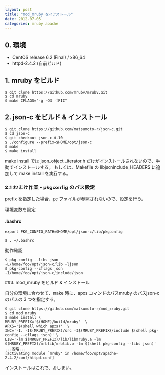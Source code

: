 ```yaml
---
layout: post
title: "mod_mruby をインストール"
date: 2012-07-05
categories: mruby apache
---
```

## 0. 環境

- CentOS release 6.2 (Final) / x86_64
- httpd-2.4.2 (自前ビルド)


## 1. mruby をビルド

```
$ git clone https://github.com/mruby/mruby.git
$ cd mruby
$ make CFLAGS="-g -O3 -fPIC"
```

## 2. json-c をビルド & インストール

```
$ git clone https://github.com/matsumoto-r/json-c.git
$ cd json-c
$ git checkout json-c-0.10
$ ./configure --prefix=$HOME/opt/json-c
$ make
$ make install
```

make install では json_object _iterator.h だけがインストールされないので、手動でインストールする。
もしくは、Makefile の libjsoninclude_HEADERS に追加して make install を実行する。


### 2.1 おまけ作業 - pkgconfig のパス設定
prefix を指定した場合、pc ファイルが参照されないので、設定を行う。

環境変数を設定

#### .bashrc
```
export PKG_CONFIG_PATH=$HOME/opt/json-c/lib/pkgconfig

$ . ~/.bashrc
```

動作確認
```
$ pkg-config --libs json
-L/home/foo/opt/json-c/lib -ljson
$ pkg-config --cflags json
-I/home/foo/opt/json-c/include/json
```


##3. mod_mruby をビルド & インストール

自分の環境に合わせて、make 時に、apxs コマンドのパスmruby のパスjson-c のパスの 3 つを指定する。

```
$ git clone https://github.com/matsumoto-r/mod_mruby.git
$ cd mod_mruby
$ make install \
MRUBY_PREFIX='$(HOME)/build/mruby'  \
APXS='$(shell which apxs)'  \
INC='-I. -I$(MRUBY_PREFIX)/src -I$(MRUBY_PREFIX)/include $(shell pkg-config --cflags json)' \
LIB='-lm $(MRUBY_PREFIX)/lib/libmruby.a -lm $(MRUBY_PREFIX)/mrblib/mrblib.o -lm $(shell pkg-config --libs json)'
...省略...
[activating module `mruby' in /home/foo/opt/apache-2.4.2/conf/httpd.conf]
```

インストールはこれで、おしまい。

